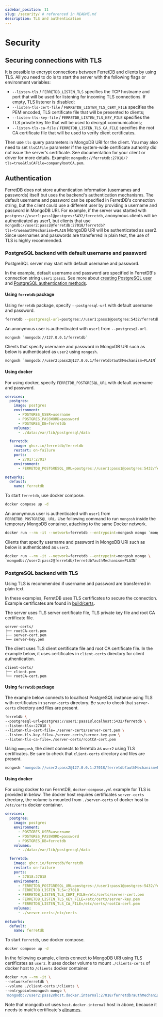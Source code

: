 ```yaml
---
sidebar_position: 11
slug: /security/ # referenced in README.md
description: TLS and authentication
---
```


# Security

## Securing connections with TLS

It is possible to encrypt connections between FerretDB and clients by using TLS.
All you need to do is to start the server with the following flags or environment variables:

- `--listen-tls` / `FERRETDB_LISTEN_TLS` specifies the TCP hostname and port
  that will be used for listening for incoming TLS connections.
  If empty, TLS listener is disabled;
- `--listen-tls-cert-file` / `FERRETDB_LISTEN_TLS_CERT_FILE` specifies the PEM encoded, TLS certificate file
  that will be presented to clients;
- `--listen-tls-key-file` / `FERRETDB_LISTEN_TLS_KEY_FILE` specifies the TLS private key file
  that will be used to decrypt communications;
- `--listen-tls-ca-file` / `FERRETDB_LISTEN_TLS_CA_FILE` specifies the root CA certificate file
  that will be used to verify client certificates.

Then use `tls` query parameters in MongoDB URI for the client.
You may also need to set `tlsCAFile` parameter if the system-wide certificate authority did not issue the server's certificate.
See documentation for your client or driver for more details.
Example: `mongodb://ferretdb:27018/?tls=true&tlsCAFile=companyRootCA.pem`.

## Authentication

FerretDB does not store authentication information (usernames and passwords) itself but uses the backend's authentication mechanisms.
The default username and password can be specified in FerretDB's connection string,
but the client could use a different user by providing a username and password in MongoDB URI.
For example, if the server was started with `postgres://user1:pass1@postgres:5432/ferretdb`,
anonymous clients will be authenticated as user1,
but clients that use `mongodb://user2:pass2@ferretdb:27018/ferretdb?tls=true&authMechanism=PLAIN` MongoDB URI will be authenticated as user2.
Since usernames and passwords are transferred in plain text,
the use of TLS is highly recommended.

### PostgreSQL backend with default username and password

PostgreSQL server may start with default username and password.

In the example, default username and password are specified in FerretDB's connection string `user1:pass1`.
See more about [creating PostgreSQL user](https://www.postgresql.org/docs/current/sql-createuser.html)
and [PostgreSQL authentication methods](https://www.postgresql.org/docs/current/auth-methods.html).

#### Using `ferretdb` package

Using `ferretdb` package, specify `--postgresql-url` with default username and password.

```sh
ferretdb --postgresql-url=postgres://user1:pass1@postgres:5432/ferretdb
```

An anonymous user is authenticated with `user1` from `--postgresql-url`.

```sh
mongosh `mongodb://127.0.0.1/ferretdb`
```

Clients that specify username and password in MongoDB URI such as below is authenticated as `user2` using `mongosh`.

```sh
mongosh `mongodb://user2:pass2@127.0.0.1/ferretdb?authMechanism=PLAIN`
```

#### Using docker

For using docker, specify `FERRETDB_POSTGRESQL_URL` with default username and password.

```yml
services:
  postgres:
    image: postgres
    environment:
      - POSTGRES_USER=username
      - POSTGRES_PASSWORD=password
      - POSTGRES_DB=ferretdb
    volumes:
      - ./data:/var/lib/postgresql/data

  ferretdb:
    image: ghcr.io/ferretdb/ferretdb
    restart: on-failure
    ports:
      - 27017:27017
    environment:
      - FERRETDB_POSTGRESQL_URL=postgres://user1:pass1@postgres:5432/ferretdb

networks:
  default:
    name: ferretdb
```

To start `ferretdb`, use docker compose.

```sh
docker compose up -d
```

An anonymous user is authenticated with `user1` from `FERRETDB_POSTGRESQL_URL`.
Use following command to run `mongosh` inside the temporary MongoDB container,
attaching to the same Docker network.

```sh
docker run --rm -it --network=ferretdb --entrypoint=mongosh mongo `mongodb://ferretdb/ferretdb`
```

Clients that specify username and password in MongoDB URI such as below is authenticated as `user2`.

```sh
docker run --rm -it --network=ferretdb --entrypoint=mongosh mongo \
`mongodb://user2:pass2@ferretdb/ferretdb?authMechanism=PLAIN`
```

### PostgreSQL backend with TLS

Using TLS is recommended if username and password are transferred in plain text.

In these examples, FerretDB uses TLS certificates to secure the connection.
Example certificates are found in [build/certs](https://github.com/FerretDB/FerretDB/tree/main/build/certs).

The server uses TLS server certificate file, TLS private key file and root CA certificate file.

```console
server-certs/
├── rootCA-cert.pem
├── server-cert.pem
└── server-key.pem
```

The client uses TLS client certificate file and root CA certificate file.
In the example below, it uses certificates in `client-certs` directory for client authentication.

```console
client-certs/
├── client.pem
└── rootCA-cert.pem
```

#### Using `ferretdb` package

The example below connects to localhost PostgreSQL instance using TLS with certificates in `server-certs` directory.
Be sure to check that `server-certs` directory and files are present.

```sh
ferretdb \
--postgresql-url=postgres://user1:pass1@localhost:5432/ferretdb \
--listen-tls=:27018 \
--listen-tls-cert-file=./server-certs/server-cert.pem \
--listen-tls-key-file=./server-certs/server-key.pem \
--listen-tls-ca-file=./server-certs/rootCA-cert.pem
```

Using `mongosh`, the client connects to ferretdb as `user2` using TLS certificates.
Be sure to check that `client-certs` directory and files are present.

```sh
mongosh 'mongodb://user2:pass2@127.0.0.1:27018/ferretdb?authMechanism=PLAIN&tls=true&tlsCertificateKeyFile=./client-certs/client.pem&tlsCaFile=./client-certs/rootCA-cert.pem'
```

#### Using docker

For using docker to run FerretDB, `docker-compose.yml` example for TLS is provided in below.
The docker host requires certificates `server-certs` directory,
the volume is mounted from `./server-certs` of docker host to `/etc/certs` docker container.

```yml
services:
  postgres:
    image: postgres
    environment:
      - POSTGRES_USER=username
      - POSTGRES_PASSWORD=password
      - POSTGRES_DB=ferretdb
    volumes:
      - ./data:/var/lib/postgresql/data

  ferretdb:
    image: ghcr.io/ferretdb/ferretdb
    restart: on-failure
    ports:
      - 27018:27018
    environment:
      - FERRETDB_POSTGRESQL_URL=postgres://user1:pass1@postgres:5432/ferretdb
      - FERRETDB_LISTEN_TLS=:27018
      - FERRETDB_LISTEN_TLS_CERT_FILE=/etc/certs/server-cert.pem
      - FERRETDB_LISTEN_TLS_KEY_FILE=/etc/certs/server-key.pem
      - FERRETDB_LISTEN_TLS_CA_FILE=/etc/certs/rootCA-cert.pem
    volumes:
      - ./server-certs:/etc/certs

networks:
  default:
    name: ferretdb
```

To start `ferretdb`, use docker compose.

```sh
docker compose up -d
```

In the following example, clients connect to MongoDB URI using TLS certificates as `user2`.
It uses docker volume to mount `./clients-certs` of docker host to `/clients` docker container.

```sh
docker run --rm -it \
--network=ferretdb \
--volume ./client-certs:/clients \
--entrypoint=mongosh mongo \
'mongodb://user2:pass2@host.docker.internal:27018/ferretdb?authMechanism=PLAIN&tls=true&tlsCertificateKeyFile=/clients/client.pem&tlsCaFile=/clients/rootCA-cert.pem'
```

Note that mongodb url uses `host.docker.internal` host in above, because it
needs to match certificate's [altnames](https://github.com/FerretDB/FerretDB/blob/main/build/certs/Makefile).
